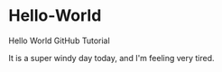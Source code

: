 # Hello-World
Hello World GitHub Tutorial

It is a super windy day today, and I'm feeling very tired.
